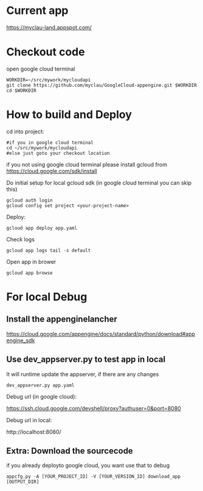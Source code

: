 Current app
===========
https://myclau-land.appspot.com/

Checkout code
============================
open google cloud terminal

	WORKDIR=~/src/mywork/mycloudapi
	git clone https://github.com/myclau/GoogleCloud-appengine.git $WORKDIR
	cd $WORKDIR


How to build and Deploy
=======================

cd into project:
	
	#if you in google cloud terminal
	cd ~/src/mywork/mycloudapi
	#else just goto your checkout location

if you not using google cloud terminal please install gcloud from https://cloud.google.com/sdk/install

Do initial setup for local gcloud sdk (in google cloud terminal you can skip this)

	gcloud auth login
	gcloud config set project <your-project-name>

Deploy:

	gcloud app deploy app.yaml
	
Check logs

	gcloud app logs tail -s default
	
Open app in brower

	gcloud app browse

For local Debug
===============

Install the appenginelancher
----------------------------

https://cloud.google.com/appengine/docs/standard/python/download#appengine_sdk


Use dev_appserver.py to test app in local
--------------------

It will runtime update the appserver, if there are any changes


	dev_appserver.py app.yaml

Debug url (in google cloud):

https://ssh.cloud.google.com/devshell/proxy?authuser=0&port=8080

Debug url in local:

http://localhost:8080/

Extra: Download the sourcecode
-----------------------
if you already deployto  google cloud, you want use that to debug

	appcfg.py -A [YOUR_PROJECT_ID] -V [YOUR_VERSION_ID] download_app [OUTPUT_DIR]


	
